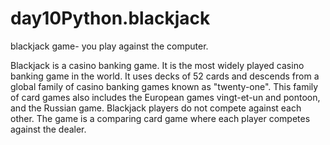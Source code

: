 # day10Python.blackjack
blackjack game- you play against the computer.

Blackjack is a casino banking game.
It is the most widely played casino banking game in the world. 
It uses decks of 52 cards and descends from a global family of casino banking games known as "twenty-one". 
This family of card games also includes the European games vingt-et-un and pontoon, and the Russian game.
Blackjack players do not compete against each other. 
The game is a comparing card game where each player competes against the dealer. 
